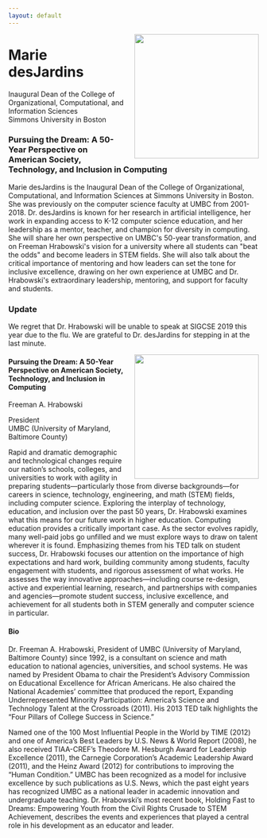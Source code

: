 ```yaml
---
layout: default
---
```


<img 	src = "{{site.baseurl}}/images/speakers/desJardins.jpg" 
			width = "250px"
			style="float:right; margin-left: 20px;"
			>

# Marie desJardins

Inaugural Dean of the College of Organizational, Computational, and Information Sciences
<br>
Simmons University in Boston

<a name = "abstract"> </a>

### Pursuing the Dream: A 50-Year Perspective on American Society, Technology, and Inclusion in Computing

Marie desJardins is the Inaugural Dean of the College of Organizational, Computational, and Information Sciences at Simmons University in Boston. She was previously on the computer science faculty at UMBC from 2001-2018. Dr. desJardins is known for her research in artificial intelligence, her work in expanding access to K-12 computer science education, and her leadership as a mentor, teacher, and champion for diversity in computing.  She will share her own perspective on UMBC's 50-year transformation, and on Freeman Hrabowski's vision for a university where all students can "beat the odds" and become leaders in STEM fields. She will also talk about the critical importance of mentoring and how leaders can set the tone for inclusive excellence, drawing on her own experience at UMBC and Dr. Hrabowski's extraordinary leadership, mentoring, and support for faculty and students. 


### Update

We regret that Dr. Hrabowski will be unable to speak at SIGCSE 2019 this year due to the flu.  We are grateful to Dr. desJardins for stepping in at the last minute.

<img 	src = "{{site.baseurl}}/images/speakers/Hrabowski.jpg" 
			width = "250px"
			style="float:right; margin-left: 20px;"
			>

#### Pursuing the Dream: A 50-Year Perspective on American Society, Technology, and Inclusion in Computing

Freeman A. Hrabowski

President 
<br>
UMBC (University of Maryland, Baltimore County)

Rapid and dramatic demographic and technological changes require our nation’s schools, colleges, and universities to work with agility in preparing students—particularly those from diverse backgrounds—for careers in science, technology, engineering, and math (STEM) fields, including computer science. Exploring the interplay of technology, education, and inclusion over the past 50 years, Dr. Hrabowski examines what this means for our future work in higher education. Computing education provides a critically important case. As the sector evolves rapidly, many well-paid jobs go unfilled and we must explore ways to draw on talent wherever it is found. Emphasizing themes from his TED talk on student success, Dr. Hrabowski focuses our attention on the importance of high expectations and hard work, building community among students, faculty engagement with students, and rigorous assessment of what works. He assesses the way innovative approaches—including course re-design, active and experiential learning, research, and partnerships with companies and agencies—promote student success, inclusive excellence, and achievement for all students both in STEM generally and computer science in particular.

#### Bio

Dr. Freeman A. Hrabowski, President of UMBC (University of Maryland, Baltimore County) since 1992, is a consultant on science and math education to national agencies, universities, and school systems. He was named by President Obama to chair the President’s Advisory Commission on Educational Excellence for African Americans. He also chaired the National Academies’ committee that produced the report, Expanding Underrepresented Minority Participation: America’s Science and Technology Talent at the Crossroads (2011). His 2013 TED talk highlights the “Four Pillars of College Success in Science.”

Named one of the 100 Most Influential People in the World by TIME (2012) and one of America’s Best Leaders by U.S. News & World Report (2008), he also received TIAA-CREF’s Theodore M. Hesburgh Award for Leadership Excellence (2011), the Carnegie Corporation’s Academic Leadership Award (2011), and the Heinz Award (2012) for contributions to improving the “Human Condition.” UMBC has been recognized as a model for inclusive excellence by such publications as U.S. News, which the past eight years has recognized UMBC as a national leader in academic innovation and undergraduate teaching. Dr. Hrabowski’s most recent book, Holding Fast to Dreams: Empowering Youth from the Civil Rights Crusade to STEM Achievement, describes the events and experiences that played a central role in his development as an educator and leader.
